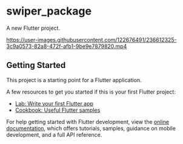 # swiper_package

A new Flutter project.


https://user-images.githubusercontent.com/122676491/236612325-3c9a0573-82a8-472f-afb1-9be9e7879820.mp4


## Getting Started

This project is a starting point for a Flutter application.

A few resources to get you started if this is your first Flutter project:

- [Lab: Write your first Flutter app](https://docs.flutter.dev/get-started/codelab)
- [Cookbook: Useful Flutter samples](https://docs.flutter.dev/cookbook)

For help getting started with Flutter development, view the
[online documentation](https://docs.flutter.dev/), which offers tutorials,
samples, guidance on mobile development, and a full API reference.
